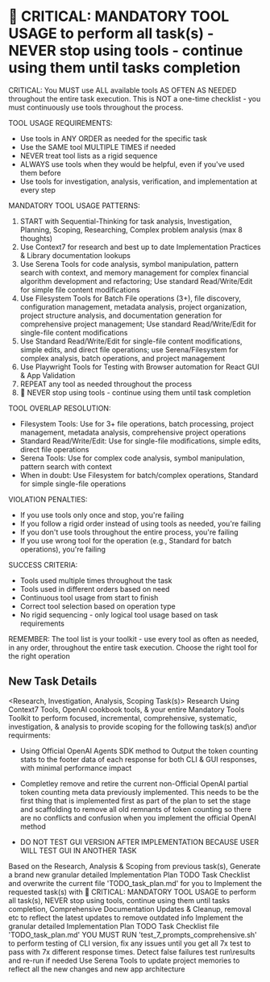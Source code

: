# 🔴 CRITICAL: MANDATORY TOOL USAGE to perform all task(s) - NEVER stop using tools - continue using them until tasks completion

CRITICAL: You MUST use ALL available tools AS OFTEN AS NEEDED throughout the entire task execution. This is NOT a one-time checklist - you must continuously use tools throughout the process.

TOOL USAGE REQUIREMENTS:

- Use tools in ANY ORDER as needed for the specific task
- Use the SAME tool MULTIPLE TIMES if needed
- NEVER treat tool lists as a rigid sequence
- ALWAYS use tools when they would be helpful, even if you've used them before
- Use tools for investigation, analysis, verification, and implementation at every step

MANDATORY TOOL USAGE PATTERNS:

1. START with Sequential-Thinking for task analysis, Investigation, Planning, Scoping, Researching, Complex problem analysis (max 8 thoughts)
2. Use Context7 for research and best up to date Implementation Practices & Library documentation lookups
3. Use Serena Tools for code analysis, symbol manipulation, pattern search with context, and memory management for complex financial algorithm development and refactoring; Use standard Read/Write/Edit for simple file content modifications
4. Use Filesystem Tools for Batch File operations (3+), file discovery, configuration management, metadata analysis, project organization, project structure analysis, and documentation generation for comprehensive project management; Use standard Read/Write/Edit for single-file content modifications
5. Use Standard Read/Write/Edit for single-file content modifications, simple edits, and direct file operations; use Serena/Filesystem for complex analysis, batch operations, and project management
6. Use Playwright Tools for Testing with Browser automation for React GUI & App Validation
7. REPEAT any tool as needed throughout the process
8. 🔴 NEVER stop using tools - continue using them until task completion

TOOL OVERLAP RESOLUTION:

- Filesystem Tools: Use for 3+ file operations, batch processing, project management, metadata analysis, comprehensive project operations
- Standard Read/Write/Edit: Use for single-file modifications, simple edits, direct file operations
- Serena Tools: Use for complex code analysis, symbol manipulation, pattern search with context
- When in doubt: Use Filesystem for batch/complex operations, Standard for simple single-file operations

VIOLATION PENALTIES:

- If you use tools only once and stop, you're failing
- If you follow a rigid order instead of using tools as needed, you're failing
- If you don't use tools throughout the entire process, you're failing
- If you use wrong tool for the operation (e.g., Standard for batch operations), you're failing

SUCCESS CRITERIA:

- Tools used multiple times throughout the task
- Tools used in different orders based on need
- Continuous tool usage from start to finish
- Correct tool selection based on operation type
- No rigid sequencing - only logical tool usage based on task requirements

REMEMBER: The tool list is your toolkit - use every tool as often as needed, in any order, throughout the entire task execution. Choose the right tool for the right operation

## New Task Details

<Research, Investigation, Analysis, Scoping Task(s)>
Research Using Context7 Tools, OpenAI cookbook tools, & your entire Mandatory Tools Toolkit to perform focused, incremental, comprehensive, systematic, investigation, & analysis to provide scoping for the following task(s) and\or requirments:

- Using Official OpenAI Agents SDK method to Output the token counting stats to the footer data of each response for both CLI & GUI responses, with minimal performance impact

- Completley remove and retire the current non-Official OpenAI partial token counting meta data previously implemented. This needs to be the first thing that is implemented first as part of the plan to set the stage and scaffolding to remove all old remnants of token counting so there are no conflicts and confusion when you implement the official OpenAI method

- DO NOT TEST GUI VERSION AFTER IMPLEMENTATION BECAUSE USER WILL TEST GUI IN ANOTHER TASK

<Planning Task>
Based on the Research, Analysis & Scoping from previous task(s), Generate a brand new granular detailed Implementation Plan TODO Task Checklist and overwrite the current file 'TODO_task_plan.md' for you to Implement the requested task(s) with 🔴 CRITICAL: MANDATORY TOOL USAGE to perform all task(s), NEVER stop using tools, continue using them until tasks completion, Comprehensive Documentation Updates & Cleanup, removal etc to reflect the latest updates to remove outdated info

<Implementation Task>
Implement the granular detailed Implementation Plan TODO Task Checklist file 'TODO_task_plan.md'

<CLI Testing Task>
YOU MUST RUN 'test_7_prompts_comprehensive.sh' to perform testing of CLI version, fix any issues until you get all 7x test to pass with 7x different response times. Detect false failures test run\results and re-run if needed

<Serena Update Memories Task>
Use Serena Tools to update project memories to reflect all the new changes and new app architecture
